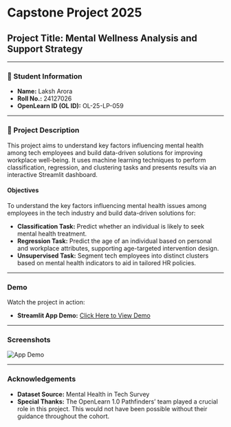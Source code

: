 # Capstone Project 2025

## Project Title: Mental Wellness Analysis and Support Strategy

---

### 🧾 Student Information
- **Name:** Laksh Arora  
- **Roll No.:** 24127026  
- **OpenLearn ID (OL ID):** OL-25-LP-059  

---

### 📝 Project Description
This project aims to understand key factors influencing mental health among tech employees and build data-driven solutions for improving workplace well-being. It uses machine learning techniques to perform classification, regression, and clustering tasks and presents results via an interactive Streamlit dashboard.

#### Objectives
To understand the key factors influencing mental health issues among employees in the tech industry and build data-driven solutions for:

- **Classification Task:** Predict whether an individual is likely to seek mental health treatment.  
- **Regression Task:** Predict the age of an individual based on personal and workplace attributes, supporting age-targeted intervention design.  
- **Unsupervised Task:** Segment tech employees into distinct clusters based on mental health indicators to aid in tailored HR policies.  

---

### Demo
Watch the project in action:  
- **Streamlit App Demo:** [Click Here to View Demo](https://mentalhealth-survey.streamlit.app/visualization)  

---

### Screenshots
![App Demo](assets/2025-08-01_200957.png)

---

### Acknowledgements
- **Dataset Source:** Mental Health in Tech Survey  
- **Special Thanks:** The OpenLearn 1.0 Pathfinders’ team played a crucial role in this project. This would not have been possible without their guidance throughout the cohort.
